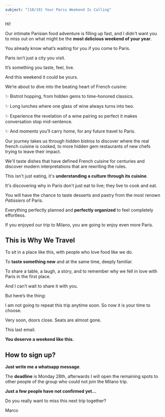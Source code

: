 ```yaml
---
subject: "[10/10] Your Paris Weekend Is Calling"
---
```


Hi!

Our intimate Parisian food adventure is filling up fast, and I didn't want you to miss out on what might be the **most delicious weekend of your year**.

You already know what’s waiting for you if you come to Paris.

Paris isn’t just a city you visit.

It’s something you taste, feel, live.

And this weekend it could be yours.

We’re about to dive into the beating heart of French cuisine:

✨ Bistrot hopping, from hidden gems to time-honored classics.

✨ Long lunches where one glass of wine always turns into two.

✨ Experience the revelation of a wine pairing so perfect it makes conversation stop mid-sentence.

✨ And moments you’ll carry home, for any future travel to Paris.

Our journey takes us through hidden bistros to discover where the real french cuisine is cooked, to more hidden gem restaurants of new chefs trying to leave their impact. 

We'll taste dishes that have defined French cuisine for centuries and discover modern interpretations that are rewriting the rules.

This isn't just eating, it's **understanding a culture through its cuisine**. 

It's discovering why in Paris don't just eat to live; they live to cook and eat.

You will have the chance to taste desserts and pastry from the most renown _Patissiers_ of Paris.

Everything perfectly planned and **perfectly organized** to feel completely effortless.

If you enjoyed our trip to Milano, you are going to enjoy even more Paris.

## This is Why We Travel

To sit in a place like this, with people who love food like we do.

To **taste something new** and at the same time, deeply familiar.

To share a table, a laugh, a story, and to remember why we fell in love with Paris in the first place.

And I can’t wait to share it with you.

But here’s the thing:

I am not going to repeat this trip anytime soon. So now it is your time to choose.

Very soon, doors close. Seats are almost gone.

This last email.

**You deserve a weekend like this.**

## How to sign up?

**Just write me a whatsapp message**.

The **deadline** is Monday 28th, afterwards I will open the remaining spots to other people of the group who could not join the Milano trip.

**Just a few people have not confirmed yet...**

Do you really want to miss this next trip together?

Marco

